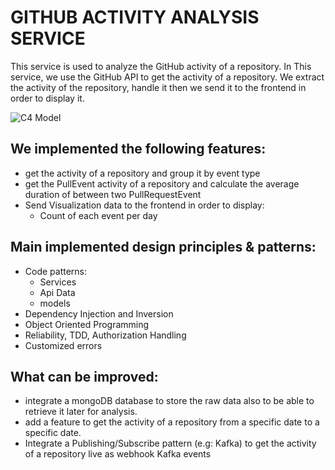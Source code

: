 # GITHUB ACTIVITY ANALYSIS SERVICE

This service is used to analyze the GitHub activity of a repository.
In This service, we use the GitHub API to get the activity of a repository.
We extract the activity of the repository, handle it then we send it to the frontend in order to display it.

![C4 Model](https://imgur.com/wBO3lRZ.png)

## We implemented the following features:
 - get the activity of a repository and group it by event type
 - get the PullEvent activity of a repository and calculate the average duration of between two PullRequestEvent
 - Send Visualization data to the frontend in order to display:
   - Count of each event per day
## Main implemented design principles & patterns:
 - Code patterns: 
    - Services 
    - Api Data 
    - models 
 - Dependency Injection and Inversion
 - Object Oriented Programming 
 - Reliability, TDD, Authorization Handling 
 - Customized errors
## What can be improved:
 - integrate a mongoDB database to store the raw data also to be able to retrieve it later for analysis.
 - add a feature to get the activity of a repository from a specific date to a specific date.
 - Integrate a Publishing/Subscribe pattern (e.g: Kafka) to get the activity of a repository live as webhook  Kafka events